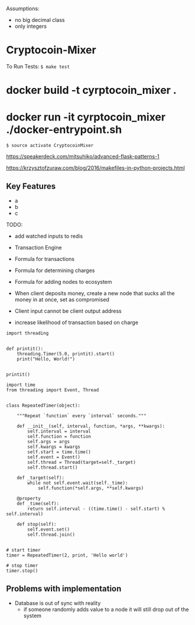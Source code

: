 Assumptions:
  - no big decimal class
  - only integers
# Cryptocoin-Mixer

To Run Tests:
`$ make test`


# docker build -t cyrptocoin_mixer .
# docker run -it cyrptocoin_mixer ./docker-entrypoint.sh


`$ source activate CryptocoinMixer`

https://speakerdeck.com/mitsuhiko/advanced-flask-patterns-1

https://krzysztofzuraw.com/blog/2016/makefiles-in-python-projects.html


## Key Features
- a
- b
- c


TODO:
- add watched inputs to redis



- Transaction Engine
- Formula for transactions
- Formula for determining charges
- Formula for adding nodes to ecosystem

- When client deposits money, create a new node that sucks all the money in at once, set as compromised


- Client input cannot be client output address



- increase likelihood of transaction based on charge





```
import threading


def printit():
    threading.Timer(5.0, printit).start()
    print("Hello, World!")


printit()
```


```
import time
from threading import Event, Thread


class RepeatedTimer(object):

    """Repeat `function` every `interval` seconds."""

    def __init__(self, interval, function, *args, **kwargs):
        self.interval = interval
        self.function = function
        self.args = args
        self.kwargs = kwargs
        self.start = time.time()
        self.event = Event()
        self.thread = Thread(target=self._target)
        self.thread.start()

    def _target(self):
        while not self.event.wait(self._time):
            self.function(*self.args, **self.kwargs)

    @property
    def _time(self):
        return self.interval - ((time.time() - self.start) % self.interval)

    def stop(self):
        self.event.set()
        self.thread.join()


# start timer
timer = RepeatedTimer(2, print, 'Hello world')

# stop timer
timer.stop()
```








## Problems with implementation
- Database is out of sync with reality
  - if someone randomly adds value to a node it will still drop out of the system
